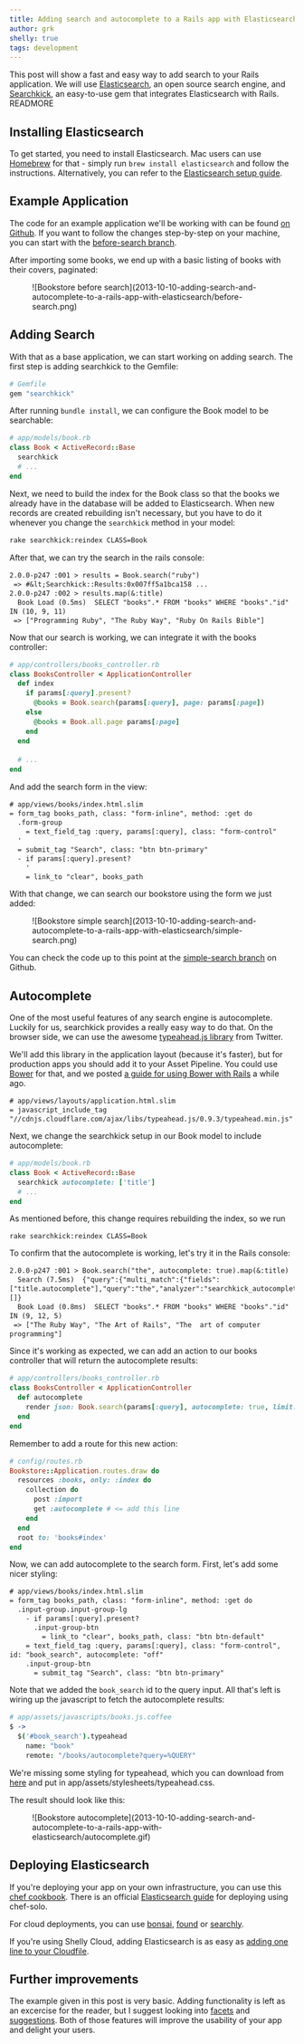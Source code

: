 ```yaml
---
title: Adding search and autocomplete to a Rails app with Elasticsearch
author: grk
shelly: true
tags: development
---
```


This post will show a fast and easy way to add search to your Rails application.
We will use [Elasticsearch](http://www.elasticsearch.org/), an open source
search engine, and [Searchkick](http://ankane.github.io/searchkick/), an
easy-to-use gem that integrates Elasticsearch with Rails. READMORE

## Installing Elasticsearch

To get started, you need to install Elasticsearch. Mac users can use
[Homebrew](http://brew.sh/) for that - simply run `brew install elasticsearch`
and follow the instructions. Alternatively, you can refer to the
[Elasticsearch setup guide](http://www.elasticsearch.org/guide/en/elasticsearch/reference/current/setup.html).

## Example Application

The code for an example application we'll be working with can be found
[on Github](https://github.com/grk/bookstore-example/). If you want to follow
the changes step-by-step on your machine, you can start with the
[before-search branch](https://github.com/grk/bookstore-example/tree/before-search).

After importing some books, we end up with a basic listing of books with
their covers, paginated:

<figure>
  ![Bookstore before search](2013-10-10-adding-search-and-autocomplete-to-a-rails-app-with-elasticsearch/before-search.png)
</figure>

## Adding Search

With that as a base application, we can start working on adding search. The
first step is adding searchkick to the Gemfile:

```ruby
# Gemfile
gem "searchkick"
```

After running `bundle install`, we can configure the Book model to be
searchable:

```ruby
# app/models/book.rb
class Book < ActiveRecord::Base
  searchkick
  # ...
end
```

Next, we need to build the index for the Book class so that the books we already
have in the database will be added to Elasticsearch. When new records are
created rebuilding isn't necessary, but you have to do it whenever you change
the `searchkick` method in your model:

```bash
rake searchkick:reindex CLASS=Book
```

After that, we can try the search in the rails console:

```
2.0.0-p247 :001 > results = Book.search("ruby")
 => #&lt;Searchkick::Results:0x007ff5a1bca158 ...
2.0.0-p247 :002 > results.map(&:title)
  Book Load (0.5ms)  SELECT "books".* FROM "books" WHERE "books"."id" IN (10, 9, 11)
 => ["Programming Ruby", "The Ruby Way", "Ruby On Rails Bible"]
```

Now that our search is working, we can integrate it with the books controller:

```ruby
# app/controllers/books_controller.rb
class BooksController < ApplicationController
  def index
    if params[:query].present?
      @books = Book.search(params[:query], page: params[:page])
    else
      @books = Book.all.page params[:page]
    end
  end

  # ...
end
```

And add the search form in the view:

```slim
# app/views/books/index.html.slim
= form_tag books_path, class: "form-inline", method: :get do
  .form-group
    = text_field_tag :query, params[:query], class: "form-control"
  '
  = submit_tag "Search", class: "btn btn-primary"
  - if params[:query].present?
    '
    = link_to "clear", books_path
```

With that change, we can search our bookstore using the form we just added:

<figure>
  ![Bookstore simple search](2013-10-10-adding-search-and-autocomplete-to-a-rails-app-with-elasticsearch/simple-search.png)
</figure>

You can check the code up to this point at the
[simple-search branch](https://github.com/grk/bookstore-example/tree/simple-search)
on Github.

## Autocomplete

One of the most useful features of any search engine is autocomplete. Luckily
for us, searchkick provides a really easy way to do that. On the browser side,
we can use the awesome [typeahead.js library](http://twitter.github.io/typeahead.js/)
from Twitter.

We'll add this library in the application layout (because it's faster), but for
production apps you should add it to your Asset Pipeline. You could use
[Bower](https://github.com/bower/bower) for that, and we posted
[a guide for using Bower with Rails](/blog/2013/09/how-to-manage-front-end-packages-in-rails-with-bower)
a while ago.

```
# app/views/layouts/application.html.slim
= javascript_include_tag "//cdnjs.cloudflare.com/ajax/libs/typeahead.js/0.9.3/typeahead.min.js"
```

Next, we change the searchkick setup in our Book model to include autocomplete:

```ruby
# app/models/book.rb
class Book < ActiveRecord::Base
  searchkick autocomplete: ['title']
  # ...
end
```

As mentioned before, this change requires rebuilding the index, so we run

```
rake searchkick:reindex CLASS=Book
```

To confirm that the autocomplete is working, let's try it in the Rails console:

```
2.0.0-p247 :001 > Book.search("the", autocomplete: true).map(&:title)
  Search (7.5ms)  {"query":{"multi_match":{"fields":["title.autocomplete"],"query":"the","analyzer":"searchkick_autocomplete_search"}},"size":100000,"from":0,"fields":[]}
  Book Load (0.8ms)  SELECT "books".* FROM "books" WHERE "books"."id" IN (9, 12, 5)
 => ["The Ruby Way", "The Art of Rails", "The  art of computer programming"]
```

Since it's working as expected, we can add an action to our books controller
that will return the autocomplete results:

```ruby
# app/controllers/books_controller.rb
class BooksController < ApplicationController
  def autocomplete
    render json: Book.search(params[:query], autocomplete: true, limit: 10).map(&:title)
  end
end
```

Remember to add a route for this new action:

```ruby
# config/routes.rb
Bookstore::Application.routes.draw do
  resources :books, only: :index do
    collection do
      post :import
      get :autocomplete # <= add this line
    end
  end
  root to: 'books#index'
end
```

Now, we can add autocomplete to the search form. First, let's add some nicer
styling:

```
# app/views/books/index.html.slim
= form_tag books_path, class: "form-inline", method: :get do
  .input-group.input-group-lg
    - if params[:query].present?
      .input-group-btn
        = link_to "clear", books_path, class: "btn btn-default"
    = text_field_tag :query, params[:query], class: "form-control", id: "book_search", autocomplete: "off"
    .input-group-btn
      = submit_tag "Search", class: "btn btn-primary"
```

Note that we added the `book_search` id to the query input. All that's left is
wiring up the javascript to fetch the autocomplete results:

```coffeescript
# app/assets/javascripts/books.js.coffee
$ ->
  $('#book_search').typeahead
    name: "book"
    remote: "/books/autocomplete?query=%QUERY"
```

We're missing some styling for typeahead, which you can download from
[here](https://raw.github.com/grk/bookstore-example/master/app/assets/stylesheets/typeahead.css)
and put in app/assets/stylesheets/typeahead.css.

The result should look like this:

<figure>
  ![Bookstore autocomplete](2013-10-10-adding-search-and-autocomplete-to-a-rails-app-with-elasticsearch/autocomplete.gif)
</figure>

## Deploying Elasticsearch

If you're deploying your app on your own infrastructure, you can use this
[chef cookbook](https://github.com/elasticsearch/cookbook-elasticsearch). There
is an official [Elasticsearch guide](http://www.elasticsearch.org/tutorials/deploying-elasticsearch-with-chef-solo/)
for deploying using chef-solo.

For cloud deployments, you can use [bonsai](http://www.bonsai.io/),
[found](http://www.found.no/) or [searchly](http://www.searchly.com/).

If you're using Shelly Cloud, adding Elasticsearch is as easy as
[adding one line to your Cloudfile](/documentation/elasticsearch).

## Further improvements

The example given in this post is very basic. Adding functionality is left
as an excercise for the reader, but I suggest looking into
[facets](http://www.elasticsearch.org/guide/en/elasticsearch/reference/current/search-facets.html)
and [suggestions](http://www.elasticsearch.org/guide/en/elasticsearch/reference/current/search-suggesters.html).
Both of those features will improve the usability of your app and delight
your users.
